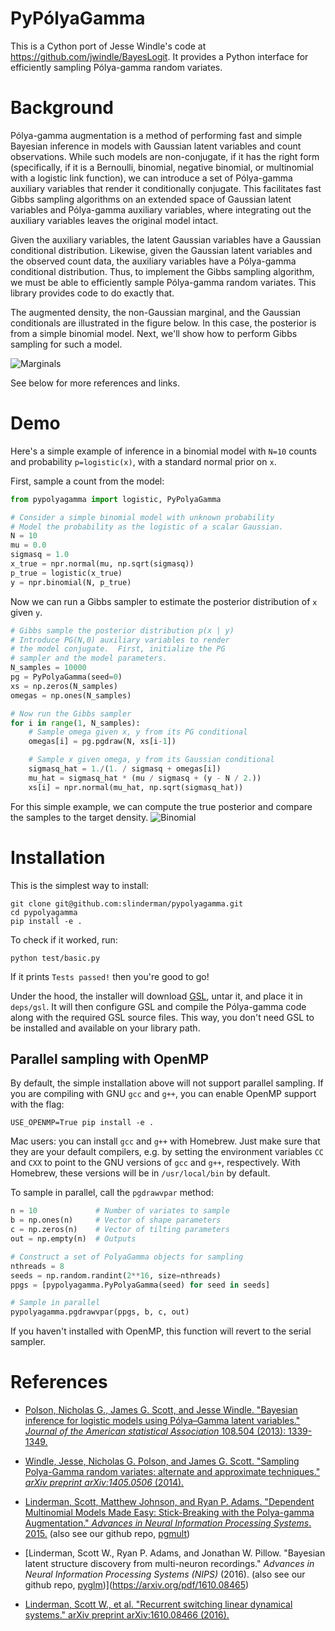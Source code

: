 # PyPólyaGamma

This is a Cython port of Jesse Windle's code at
https://github.com/jwindle/BayesLogit. It provides a
Python interface for efficiently sampling Pólya-gamma
random variates.

# Background
Pólya-gamma augmentation is a method of performing
fast and simple Bayesian inference in models with
Gaussian latent variables and count observations.
While such models are non-conjugate, if it has the
right form (specifically, if it is a Bernoulli, binomial,
negative binomial, or multinomial with a logistic link function),
we can introduce a set of Pólya-gamma
auxiliary variables that render it conditionally conjugate.
This facilitates fast Gibbs sampling algorithms on an
extended space of Gaussian latent variables
and Pólya-gamma auxiliary variables, where integrating out the
auxiliary variables leaves the original model intact.

Given the auxiliary variables, the latent Gaussian variables
have a Gaussian conditional distribution. Likewise, given
the Gaussian latent variables and the observed count data,
the auxiliary variables have a Pólya-gamma conditional distribution.
Thus, to implement the Gibbs sampling algorithm, we must be
able to efficiently sample Pólya-gamma random variates. This
library provides code to do exactly that.

The augmented density, the non-Gaussian marginal, and the Gaussian
conditionals are illustrated in the figure below. In this case, the posterior
is from a simple binomial model. Next, we'll show how to perform
Gibbs sampling for such a model.

![Marginals](https://raw.githubusercontent.com/slinderman/pypolyagamma/simplegsl/aux/marginals.png)

See below for more references and links.

# Demo
Here's a simple example of inference in a binomial model
with `N=10` counts and probability `p=logistic(x)`, with
a standard normal prior on `x`.

First, sample a count from the model:
```python
from pypolyagamma import logistic, PyPolyaGamma

# Consider a simple binomial model with unknown probability
# Model the probability as the logistic of a scalar Gaussian.
N = 10
mu = 0.0
sigmasq = 1.0
x_true = npr.normal(mu, np.sqrt(sigmasq))
p_true = logistic(x_true)
y = npr.binomial(N, p_true)
```

Now we can run a Gibbs sampler to estimate the posterior
distribution of `x` given `y`.

```python
# Gibbs sample the posterior distribution p(x | y)
# Introduce PG(N,0) auxiliary variables to render
# the model conjugate.  First, initialize the PG
# sampler and the model parameters.
N_samples = 10000
pg = PyPolyaGamma(seed=0)
xs = np.zeros(N_samples)
omegas = np.ones(N_samples)

# Now run the Gibbs sampler
for i in range(1, N_samples):
    # Sample omega given x, y from its PG conditional
    omegas[i] = pg.pgdraw(N, xs[i-1])

    # Sample x given omega, y from its Gaussian conditional
    sigmasq_hat = 1./(1. / sigmasq + omegas[i])
    mu_hat = sigmasq_hat * (mu / sigmasq + (y - N / 2.))
    xs[i] = npr.normal(mu_hat, np.sqrt(sigmasq_hat))		
```

For this simple example, we can compute the true posterior
and compare the samples to the target density. 
![Binomial](https://raw.githubusercontent.com/slinderman/pypolyagamma/simplegsl/aux/binomial.png)

# Installation

This is the simplest way to install:

    git clone git@github.com:slinderman/pypolyagamma.git
    cd pypolyagamma
    pip install -e .

To check if it worked, run:

    python test/basic.py

If it prints `Tests passed!` then you're good to go!

Under the hood, the installer will download
[GSL](https://www.gnu.org/software/gsl/),
untar it, and place it in `deps/gsl`. It will then configure GSL and
compile the Pólya-gamma code along with the required GSL source files.
This way, you don't need GSL to be installed and available on your
library path. 

## Parallel sampling with OpenMP
By default, the simple installation above will not support
parallel sampling. If you are compiling with GNU `gcc` and `g++`,
you can enable OpenMP support with the flag:

    USE_OPENMP=True pip install -e .

Mac users: you can install `gcc` and `g++` with Homebrew. Just
make sure that they are your default compilers, e.g. by setting
the environment variables `CC` and `CXX` to point to the GNU versions
of `gcc` and `g++`, respectively. With Homebrew, these versions
will be in `/usr/local/bin` by default.

To sample in parallel, call the `pgdrawvpar` method:

```python
n = 10             # Number of variates to sample
b = np.ones(n)     # Vector of shape parameters
c = np.zeros(n)    # Vector of tilting parameters
out = np.empty(n)  # Outputs

# Construct a set of PolyaGamma objects for sampling
nthreads = 8
seeds = np.random.randint(2**16, size=nthreads)
ppgs = [pypolyagamma.PyPolyaGamma(seed) for seed in seeds]

# Sample in parallel
pypolyagamma.pgdrawvpar(ppgs, b, c, out)
```

If you haven't installed with OpenMP, this function will
revert to the serial sampler.


# References

- [Polson, Nicholas G., James G. Scott, and Jesse Windle. "Bayesian inference for logistic models using Pólya–Gamma latent variables." _Journal of the American statistical Association_ 108.504 (2013): 1339-1349.](http://www.tandfonline.com/doi/pdf/10.1080/01621459.2013.829001)

- [Windle, Jesse, Nicholas G. Polson, and James G. Scott. "Sampling Polya-Gamma random variates: alternate and approximate techniques." _arXiv preprint arXiv:1405.0506_ (2014).](http://arxiv.org/pdf/1405.0506)

- [Linderman, Scott, Matthew Johnson, and Ryan P. Adams. "Dependent Multinomial Models Made Easy: Stick-Breaking with the Polya-gamma Augmentation." _Advances in Neural Information Processing Systems_. 2015.](http://papers.nips.cc/paper/5660-dependent-multinomial-models-made-easy-stick-breaking-with-the-polya-gamma-augmentation.pdf) (also see our github repo, [pgmult](https://github.com/HIPS/pgmult))

- [Linderman, Scott W., Ryan P. Adams, and Jonathan W. Pillow. "Bayesian latent structure discovery from multi-neuron recordings." _Advances in Neural Information Processing Systems (NIPS)_ (2016). (also see our github repo, [pyglm](https://github.com/slinderman/pyglm))](https://arxiv.org/pdf/1610.08465)

- [Linderman, Scott W., et al. "Recurrent switching linear dynamical systems." arXiv preprint arXiv:1610.08466 (2016).](https://arxiv.org/pdf/1610.08466)